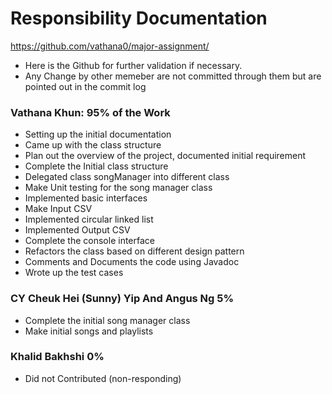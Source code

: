 # Responsibility Documentation 
https://github.com/vathana0/major-assignment/
- Here is the Github for further validation if necessary.
- Any Change by other memeber are not committed through them but are pointed out in the commit log

### Vathana Khun: 95% of the Work
- Setting up the initial documentation
- Came up with the class structure
- Plan out the overview of the project, documented initial requirement
- Complete the Initial class structure
- Delegated class songManager into different class
- Make Unit testing for the song manager class
- Implemented basic interfaces
- Make Input CSV 
- Implemented circular linked list 
- Implemented Output CSV
- Complete the console interface
- Refactors the class based on different design pattern
- Comments and Documents the code using Javadoc
- Wrote up the test cases
  
### CY Cheuk Hei (Sunny) Yip And Angus Ng 5%
- Complete the initial song manager class
- Make initial songs and playlists

### Khalid Bakhshi 0%
- Did not Contributed (non-responding)